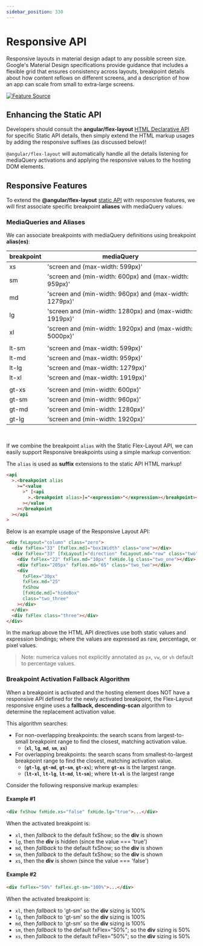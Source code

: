 ```yaml
---
sidebar_position: 330
---
```


# Responsive API

Responsive layouts in material design adapt to any possible screen size. Google's Material Design specifications
provide guidance that includes a flexible grid that ensures consistency across layouts, breakpoint details about how
content reflows on different screens, and a description of how an app can scale from small to extra-large screens.

[![Feature Source](http://material-design.storage.googleapis.com/publish/material_v_4/material_ext_publish/0B8olV15J7abPSGFxemFiQVRtb1k/layout_adaptive_breakpoints_01.png)](https://material.io/guidelines/layout/responsive-ui.html)

## Enhancing the Static API

Developers should consult the **angular/flex-layout**
[HTML Declarative API](https://github.com/ngbracket/ngx-layout/wiki/API-Documentation#html-api-declarative) for specific
Static API details, then simply extend the HTML markup usages by adding the responsive suffixes (as discussed below)!

`@angular/flex-layout` will automatically handle all the details listening for mediaQuery activations and applying the
responsive values to the hosting DOM elements.

## Responsive Features

To extend the **@angular/flex-layout**
[static API](https://github.com/ngbracket/ngx-layout/wiki/Declarative-API-Overview) with responsive features, we will
first associate specific breakpoint **aliases** with mediaQuery values.

### MediaQueries and Aliases

We can associate breakpoints with mediaQuery definitions using breakpoint **alias(es)**:

| breakpoint | mediaQuery                                               |
| ---------- | -------------------------------------------------------- |
| xs         | 'screen and (max-width: 599px)'                          |
| sm         | 'screen and (min-width: 600px) and (max-width: 959px)'   |
| md         | 'screen and (min-width: 960px) and (max-width: 1279px)'  |
| lg         | 'screen and (min-width: 1280px) and (max-width: 1919px)' |
| xl         | 'screen and (min-width: 1920px) and (max-width: 5000px)' |
|            |                                                          |
| lt-sm      | 'screen and (max-width: 599px)'                          |
| lt-md      | 'screen and (max-width: 959px)'                          |
| lt-lg      | 'screen and (max-width: 1279px)'                         |
| lt-xl      | 'screen and (max-width: 1919px)'                         |
|            |                                                          |
| gt-xs      | 'screen and (min-width: 600px)'                          |
| gt-sm      | 'screen and (min-width: 960px)'                          |
| gt-md      | 'screen and (min-width: 1280px)'                         |
| gt-lg      | 'screen and (min-width: 1920px)'                         |

<br/>

If we combine the breakpoint `alias` with the Static Flex-Layout API, we can easily support Responsive breakpoints
using a simple markup convention:

The `alias` is used as **suffix** extensions to the static API HTML markup!

```html
<api
  >.<breakpoint alias
    >="<value
      >" [<api
        >.<breakpoint alias>]="<expression>"</expression></breakpoint></api
      ></value
    ></breakpoint
  ></api
>
```

Below is an example usage of the Responsive Layout API:

```html
<div fxLayout="column" class="zero">
  <div fxFlex="33" [fxFlex.md]="box1Width" class="one"></div>
  <div fxFlex="33" [fxLayout]="direction" fxLayout.md="row" class="two">
    <div fxFlex="22" fxFlex.md="10px" fxHide.lg class="two_one"></div>
    <div fxFlex="205px" fxFlex.md="65" class="two_two"></div>
    <div
      fxFlex="30px"
      fxFlex.md="25"
      fxShow
      [fxHide.md]="hideBox"
      class="two_three"
    ></div>
  </div>
  <div fxFlex class="three"></div>
</div>
```

In the markup above the HTML API directives use both static values and expression bindings; where the values are
expressed as raw, percentage, or pixel values.

> Note: numerica values not explicitly annotated as `px`, `vw`, or `vh` default to percentage values.

### Breakpoint Activation Fallback Algorithm

When a breakpoint is activated and the hosting element does NOT have a responsive API defined for the newly activated
breakpoint, the Flex-Layout responsive engine uses a **fallback, descending-scan** algorithm to determine the
replacement activation value.

This algorithm searches:

- For non-overlapping breakpoints: the search scans from largest-to-small breakpoint range to find the closest,
  matching activation value.
  - (**`xl`**, **`lg`**, **`md`**, **`sm`**, **`xs`**)
- For overlapping breakpoints: the search scans from smallest-to-largest breakpoint range to find the closest, matching
  activation value.
  - (**`gt-lg`**, **`gt-md`**, **`gt-sm`**, **`gt-xs`**); where **`gt-xs`** is the largest range.
  - (**`lt-xl`**, **`lt-lg`**, **`lt-md`**, **`lt-sm`**); where **`lt-xl`** is the largest range

Consider the following responsive markup examples:

#### Example #1

```html
<div fxShow fxHide.xs="false" fxHide.lg="true">...</div>
```

When the activated breakpoint is:

- `xl`, then _fallback_ to the default fxShow; so the **div** is shown
- `lg`, then the **div** is hidden (since the value === 'true')
- `md`, then _fallback_ to the default fxShow; so the **div** is shown
- `sm`, then _fallback_ to the default fxShow; so the **div** is shown
- `xs`, then the **div** is shown (since the value === 'false')

#### Example #2

```html
<div fxFlex="50%" fxFlex.gt-sm="100%">...</div>
```

When the activated breakpoint is:

- `xl`, then _fallback_ to 'gt-sm' so the **div** sizing is 100%
- `lg`, then _fallback_ to 'gt-sm' so the **div** sizing is 100%
- `md`, then _fallback_ to 'gt-sm' so the **div** sizing is 100%
- `sm`, then _fallback_ to the default fxFlex="50%"; so the **div** sizing is 50%
- `xs`, then _fallback_ to the default fxFlex="50%"; so the **div** sizing is 50%
